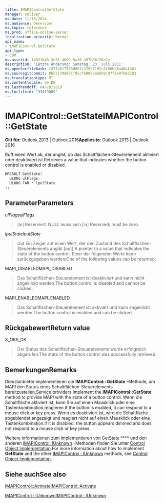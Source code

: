 ```yaml
---
title: IMAPIControlGetState
manager: soliver
ms.date: 11/16/2014
ms.audience: Developer
ms.topic: reference
ms.prod: office-online-server
localization_priority: Normal
api_name:
- IMAPIControl.GetState
api_type:
- COM
ms.assetid: fb321b48-3e5f-4b99-9af0-a57b66f26a2e
description: 'Letzte Änderung: Samstag, 23. Juli 2011'
ms.openlocfilehash: f477c617533d66fc129c7192c9f86bb8a46afbb1
ms.sourcegitcommit: 8657170d071f9bcf680aba50b9c07f2a4fb82283
ms.translationtype: MT
ms.contentlocale: de-DE
ms.lasthandoff: 04/28/2019
ms.locfileid: "33419009"
---
```

# <a name="imapicontrolgetstate"></a><span data-ttu-id="55cc8-103">IMAPIControl::GetState</span><span class="sxs-lookup"><span data-stu-id="55cc8-103">IMAPIControl::GetState</span></span>

  
  
<span data-ttu-id="55cc8-104">**Gilt für**: Outlook 2013 | Outlook 2016</span><span class="sxs-lookup"><span data-stu-id="55cc8-104">**Applies to**: Outlook 2013 | Outlook 2016</span></span> 
  
<span data-ttu-id="55cc8-105">Ruft einen Wert ab, der angibt, ob das Schaltflächen-Steuerelement aktiviert oder deaktiviert ist.</span><span class="sxs-lookup"><span data-stu-id="55cc8-105">Retrieves a value that indicates whether the button control is enabled or disabled.</span></span>
  
```cpp
HRESULT GetState(
  ULONG ulFlags,
  ULONG FAR * lpulState
);
```

## <a name="parameters"></a><span data-ttu-id="55cc8-106">Parameter</span><span class="sxs-lookup"><span data-stu-id="55cc8-106">Parameters</span></span>

 <span data-ttu-id="55cc8-107">_ulFlags_</span><span class="sxs-lookup"><span data-stu-id="55cc8-107">_ulFlags_</span></span>
  
> <span data-ttu-id="55cc8-108">[in] Reserviert. NULL muss sein.</span><span class="sxs-lookup"><span data-stu-id="55cc8-108">[in] Reserved; must be zero.</span></span>
    
 <span data-ttu-id="55cc8-109">_lpulState_</span><span class="sxs-lookup"><span data-stu-id="55cc8-109">_lpulState_</span></span>
  
> <span data-ttu-id="55cc8-110">Out Ein Zeiger auf einen Wert, der den Zustand des Schaltflächen-Steuerelements angibt.</span><span class="sxs-lookup"><span data-stu-id="55cc8-110">[out] A pointer to a value that indicates the state of the button control.</span></span> <span data-ttu-id="55cc8-111">Einer der folgenden Werte kann zurückgegeben werden:</span><span class="sxs-lookup"><span data-stu-id="55cc8-111">One of the following values can be returned:</span></span>
    
<span data-ttu-id="55cc8-112">MAPI_DISABLED</span><span class="sxs-lookup"><span data-stu-id="55cc8-112">MAPI_DISABLED</span></span> 
  
> <span data-ttu-id="55cc8-113">Das Schaltflächen-Steuerelement ist deaktiviert und kann nicht angeklickt werden.</span><span class="sxs-lookup"><span data-stu-id="55cc8-113">The button control is disabled and cannot be clicked.</span></span> 
    
<span data-ttu-id="55cc8-114">MAPI_ENABLED</span><span class="sxs-lookup"><span data-stu-id="55cc8-114">MAPI_ENABLED</span></span> 
  
> <span data-ttu-id="55cc8-115">Das Schaltflächen-Steuerelement ist aktiviert und kann angeklickt werden.</span><span class="sxs-lookup"><span data-stu-id="55cc8-115">The button control is enabled and can be clicked.</span></span>
    
## <a name="return-value"></a><span data-ttu-id="55cc8-116">Rückgabewert</span><span class="sxs-lookup"><span data-stu-id="55cc8-116">Return value</span></span>

<span data-ttu-id="55cc8-117">S_OK</span><span class="sxs-lookup"><span data-stu-id="55cc8-117">S_OK</span></span> 
  
> <span data-ttu-id="55cc8-118">Der Status des Schaltflächen-Steuerelements wurde erfolgreich abgerufen.</span><span class="sxs-lookup"><span data-stu-id="55cc8-118">The state of the button control was successfully retrieved.</span></span>
    
## <a name="remarks"></a><span data-ttu-id="55cc8-119">Bemerkungen</span><span class="sxs-lookup"><span data-stu-id="55cc8-119">Remarks</span></span>

<span data-ttu-id="55cc8-120">Dienstanbieter implementieren die **IMAPIControl:: GetState** -Methode, um MAPI den Status eines Schaltflächen-Steuerelements bereitzustellen.</span><span class="sxs-lookup"><span data-stu-id="55cc8-120">Service providers implement the **IMAPIControl::GetState** method to provide MAPI with the state of a button control.</span></span> <span data-ttu-id="55cc8-121">Wenn die Schaltfläche aktiviert ist, kann Sie auf einen Mausklick oder eine Tastenkombination reagieren.</span><span class="sxs-lookup"><span data-stu-id="55cc8-121">If the button is enabled, it can respond to a mouse click or key press.</span></span> <span data-ttu-id="55cc8-122">Wenn es deaktiviert ist, wird die Schaltfläche abgeblendet angezeigt und reagiert nicht auf einen Mausklick oder eine Tastenkombination.</span><span class="sxs-lookup"><span data-stu-id="55cc8-122">If it is disabled, the button appears dimmed and does not respond to a mouse click or key press.</span></span> 
  
<span data-ttu-id="55cc8-123">Weitere Informationen zum Implementieren von GetState \*\*\*\* und den anderen [IMAPIControl: IUnknown](imapicontroliunknown.md) -Methoden finden Sie unter [Control Object Implementation](control-object-implementation.md).</span><span class="sxs-lookup"><span data-stu-id="55cc8-123">For more information about how to implement **GetState** and the other [IMAPIControl : IUnknown](imapicontroliunknown.md) methods, see [Control Object Implementation](control-object-implementation.md).</span></span>
  
## <a name="see-also"></a><span data-ttu-id="55cc8-124">Siehe auch</span><span class="sxs-lookup"><span data-stu-id="55cc8-124">See also</span></span>



[<span data-ttu-id="55cc8-125">IMAPIControl::Activate</span><span class="sxs-lookup"><span data-stu-id="55cc8-125">IMAPIControl::Activate</span></span>](imapicontrol-activate.md)
  
[<span data-ttu-id="55cc8-126">IMAPIControl : IUnknown</span><span class="sxs-lookup"><span data-stu-id="55cc8-126">IMAPIControl : IUnknown</span></span>](imapicontroliunknown.md)


